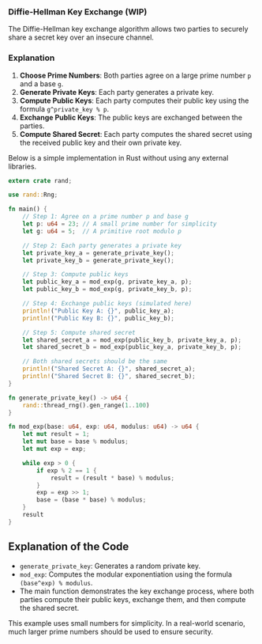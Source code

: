 ### Diffie-Hellman Key Exchange (WIP)

The Diffie-Hellman key exchange algorithm allows two parties to securely share a secret key over an insecure channel. 

### Explanation

1. **Choose Prime Numbers**: Both parties agree on a large prime number `p` and a base `g`.
2. **Generate Private Keys**: Each party generates a private key.
3. **Compute Public Keys**: Each party computes their public key using the formula `g^private_key % p`.
4. **Exchange Public Keys**: The public keys are exchanged between the parties.
5. **Compute Shared Secret**: Each party computes the shared secret using the received public key and their own private key.

Below is a simple implementation in Rust without using any external libraries.

```rust
extern crate rand;

use rand::Rng;

fn main() {
    // Step 1: Agree on a prime number p and base g
    let p: u64 = 23; // A small prime number for simplicity
    let g: u64 = 5;  // A primitive root modulo p

    // Step 2: Each party generates a private key
    let private_key_a = generate_private_key();
    let private_key_b = generate_private_key();

    // Step 3: Compute public keys
    let public_key_a = mod_exp(g, private_key_a, p);
    let public_key_b = mod_exp(g, private_key_b, p);

    // Step 4: Exchange public keys (simulated here)
    println!("Public Key A: {}", public_key_a);
    println!("Public Key B: {}", public_key_b);

    // Step 5: Compute shared secret
    let shared_secret_a = mod_exp(public_key_b, private_key_a, p);
    let shared_secret_b = mod_exp(public_key_a, private_key_b, p);

    // Both shared secrets should be the same
    println!("Shared Secret A: {}", shared_secret_a);
    println!("Shared Secret B: {}", shared_secret_b);
}

fn generate_private_key() -> u64 {
    rand::thread_rng().gen_range(1..100)
}

fn mod_exp(base: u64, exp: u64, modulus: u64) -> u64 {
    let mut result = 1;
    let mut base = base % modulus;
    let mut exp = exp;

    while exp > 0 {
        if exp % 2 == 1 {
            result = (result * base) % modulus;
        }
        exp = exp >> 1;
        base = (base * base) % modulus;
    }
    result
}
```

## Explanation of the Code

- `generate_private_key`: Generates a random private key.
- `mod_exp`: Computes the modular exponentiation using the formula `(base^exp) % modulus`.
- The main function demonstrates the key exchange process, where both parties compute their public keys, exchange them, and then compute the shared secret.

This example uses small numbers for simplicity. In a real-world scenario, much larger prime numbers should be used to ensure security.